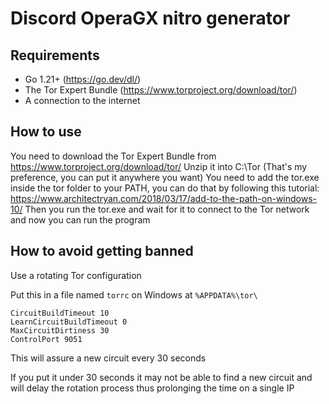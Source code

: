 # Discord OperaGX nitro generator

## Requirements
- Go 1.21+ (https://go.dev/dl/)
- The Tor Expert Bundle (https://www.torproject.org/download/tor/)
- A connection to the internet

## How to use
You need to download the Tor Expert Bundle from https://www.torproject.org/download/tor/
Unzip it into C:\Tor (That's my preference, you can put it anywhere you want)
You need to add the tor.exe inside the tor folder to your PATH, you can do that by following this tutorial: https://www.architectryan.com/2018/03/17/add-to-the-path-on-windows-10/
Then you run the tor.exe and wait for it to connect to the Tor network
and now you can run the program

## How to avoid getting banned
Use a rotating Tor configuration

Put this in a file named `torrc` on Windows at `%APPDATA%\tor\ `
```
CircuitBuildTimeout 10
LearnCircuitBuildTimeout 0
MaxCircuitDirtiness 30
ControlPort 9051
```
This will assure a new circuit every 30 seconds

If you put it under 30 seconds it may not be able to find a new circuit and will delay the rotation process thus prolonging the time on a single IP 